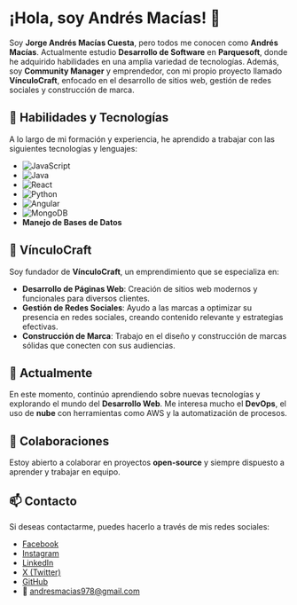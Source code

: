 # ¡Hola, soy Andrés Macías! 👋

Soy **Jorge Andrés Macías Cuesta**, pero todos me conocen como **Andrés Macías**. Actualmente estudio **Desarrollo de Software** en **Parquesoft**, donde he adquirido habilidades en una amplia variedad de tecnologías. Además, soy **Community Manager** y emprendedor, con mi propio proyecto llamado **VínculoCraft**, enfocado en el desarrollo de sitios web, gestión de redes sociales y construcción de marca.

## 🚀 Habilidades y Tecnologías

A lo largo de mi formación y experiencia, he aprendido a trabajar con las siguientes tecnologías y lenguajes:

- ![JavaScript](https://img.shields.io/badge/JavaScript-F7DF1E?style=for-the-badge&logo=javascript&logoColor=black)
- ![Java](https://img.shields.io/badge/Java-007396?style=for-the-badge&logo=java&logoColor=white)
- ![React](https://img.shields.io/badge/React-61DAFB?style=for-the-badge&logo=react&logoColor=black)
- ![Python](https://img.shields.io/badge/Python-3776AB?style=for-the-badge&logo=python&logoColor=white)
- ![Angular](https://img.shields.io/badge/Angular-DD0031?style=for-the-badge&logo=angular&logoColor=white)
- ![MongoDB](https://img.shields.io/badge/MongoDB-47A248?style=for-the-badge&logo=mongodb&logoColor=white)
- **Manejo de Bases de Datos**

## 💼 VínculoCraft

Soy fundador de **VínculoCraft**, un emprendimiento que se especializa en:

- **Desarrollo de Páginas Web**: Creación de sitios web modernos y funcionales para diversos clientes.
- **Gestión de Redes Sociales**: Ayudo a las marcas a optimizar su presencia en redes sociales, creando contenido relevante y estrategias efectivas.
- **Construcción de Marca**: Trabajo en el diseño y construcción de marcas sólidas que conecten con sus audiencias.

## 🌱 Actualmente

En este momento, continúo aprendiendo sobre nuevas tecnologías y explorando el mundo del **Desarrollo Web**. Me interesa mucho el **DevOps**, el uso de **nube** con herramientas como AWS y la automatización de procesos.

## 👯 Colaboraciones

Estoy abierto a colaborar en proyectos **open-source** y siempre dispuesto a aprender y trabajar en equipo.

## 📫 Contacto

Si deseas contactarme, puedes hacerlo a través de mis redes sociales:

- [Facebook](https://www.facebook.com/profile.php?id=100038440729505)  
- [Instagram](https://www.instagram.com/andresmacu12/)  
- [LinkedIn](https://www.linkedin.com/in/jorge-andr%C3%A9s-mac%C3%ADas-cuesta-a7a041311/)  
- [X (Twitter)](https://x.com/ma84892317)  
- [GitHub](https://github.com/Andres-Macias12)  
- 📧 [andresmacias978@gmail.com](mailto:andresmacias978@gmail.com)

